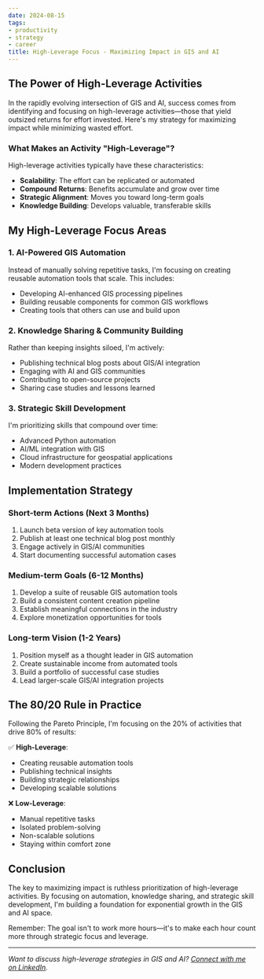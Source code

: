 ```yaml
---
date: 2024-08-15
tags:
- productivity
- strategy
- career
title: High-Leverage Focus - Maximizing Impact in GIS and AI
---
```


## The Power of High-Leverage Activities

In the rapidly evolving intersection of GIS and AI, success comes from identifying and focusing on high-leverage activities—those that yield outsized returns for effort invested. Here's my strategy for maximizing impact while minimizing wasted effort.

### What Makes an Activity "High-Leverage"?

High-leverage activities typically have these characteristics:
- **Scalability**: The effort can be replicated or automated
- **Compound Returns**: Benefits accumulate and grow over time
- **Strategic Alignment**: Moves you toward long-term goals
- **Knowledge Building**: Develops valuable, transferable skills

## My High-Leverage Focus Areas

### 1. AI-Powered GIS Automation
Instead of manually solving repetitive tasks, I'm focusing on creating reusable automation tools that scale. This includes:
- Developing AI-enhanced GIS processing pipelines
- Building reusable components for common GIS workflows
- Creating tools that others can use and build upon

### 2. Knowledge Sharing & Community Building
Rather than keeping insights siloed, I'm actively:
- Publishing technical blog posts about GIS/AI integration
- Engaging with AI and GIS communities
- Contributing to open-source projects
- Sharing case studies and lessons learned

### 3. Strategic Skill Development
I'm prioritizing skills that compound over time:
- Advanced Python automation
- AI/ML integration with GIS
- Cloud infrastructure for geospatial applications
- Modern development practices

## Implementation Strategy

### Short-term Actions (Next 3 Months)
1. Launch beta version of key automation tools
2. Publish at least one technical blog post monthly
3. Engage actively in GIS/AI communities
4. Start documenting successful automation cases

### Medium-term Goals (6-12 Months)
1. Develop a suite of reusable GIS automation tools
2. Build a consistent content creation pipeline
3. Establish meaningful connections in the industry
4. Explore monetization opportunities for tools

### Long-term Vision (1-2 Years)
1. Position myself as a thought leader in GIS automation
2. Create sustainable income from automated tools
3. Build a portfolio of successful case studies
4. Lead larger-scale GIS/AI integration projects

## The 80/20 Rule in Practice

Following the Pareto Principle, I'm focusing on the 20% of activities that drive 80% of results:

✅ **High-Leverage**:
- Creating reusable automation tools
- Publishing technical insights
- Building strategic relationships
- Developing scalable solutions

❌ **Low-Leverage**:
- Manual repetitive tasks
- Isolated problem-solving
- Non-scalable solutions
- Staying within comfort zone

## Conclusion

The key to maximizing impact is ruthless prioritization of high-leverage activities. By focusing on automation, knowledge sharing, and strategic skill development, I'm building a foundation for exponential growth in the GIS and AI space.

Remember: The goal isn't to work more hours—it's to make each hour count more through strategic focus and leverage.

---

*Want to discuss high-leverage strategies in GIS and AI? [Connect with me on LinkedIn](https://www.linkedin.com/in/dannymcvey/).* 